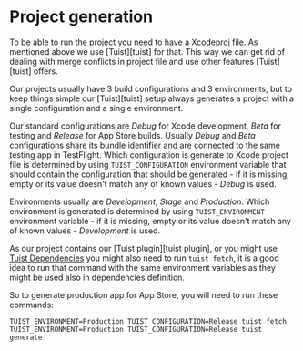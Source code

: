 # Project generation
To be able to run the project you need to have a Xcodeproj file. As mentioned above we use [Tuist][tuist] for that. This way we can get rid of dealing with merge conflicts in project file and use other features [Tuist][tuist] offers.

Our projects usually have 3 build configurations and 3 environments, but to keep things simple our [Tuist][tuist] setup always generates a project with a single configuration and a single environment.

Our standard configurations are _Debug_ for Xcode development, _Beta_ for testing and _Release_ for App Store builds. Usually _Debug_ and _Beta_ configurations share its bundle identifier and are connected to the same testing app in TestFlight. Which configuration is generate to Xcode project file is determined by using `TUIST_CONFIGURATION` environment variable that should contain the configuration that should be generated - if it is missing, empty or its value doesn't match any of known values - _Debug_ is used.

Environments usually are _Development_, _Stage_ and _Production_. Which environment is generated is determined by using `TUIST_ENVIRONMENT` environment variable - if it is missing, empty or its value doesn't match any of known values - _Development_ is used.

As our project contains our [Tuist plugin][tuist plugin], or you might use [Tuist Dependencies](https://docs.tuist.io/guides/third-party-dependencies) you might also need to run `tuist fetch`, it is a good idea to run that command with the same environment variables as they might be used also in dependencies definition.

So to generate production app for App Store, you will need to run these commands:
```
TUIST_ENVIRONMENT=Production TUIST_CONFIGURATION=Release tuist fetch
TUIST_ENVIRONMENT=Production TUIST_CONFIGURATION=Release tuist generate
```
